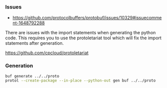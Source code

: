 
### Issues

- https://github.com/protocolbuffers/protobuf/issues/10329#issuecomment-1648792288

There are issues with the import statements when generating the python code. This requires you to use the protoletariat tool which will fix the import statements after generation. 

https://github.com/cpcloud/protoletariat

### Generation
  
  ```bash
  buf generate ../../proto
  protol --create-package --in-place --python-out gen buf ../../proto
  ```
